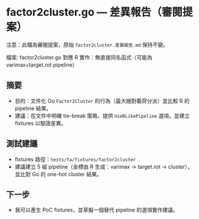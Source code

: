 # factor2cluster.go — 差異報告（審閱提案）

注意：此檔為審閱提案，原始 `factor2cluster.差異報告.md` 保持不變。

檔案: factor2cluster.go
對應 R 實作：無直接同名函式（可能為 varimax+target.rot pipeline）

## 摘要

- 目的：文件化 Go `Factor2Cluster` 的行為（最大絕對載荷分派）並比較 R 的 pipeline 結果。
- 建議：在文件中明確 tie-break 策略、提供 `UseRLikePipeline` 選項，並建立 fixtures 以驗證差異。

## 測試建議

- fixtures 路徑：`tests/fa/fixtures/factor2cluster`
- 建議建立 5 組 pipeline（金標由 R 生成：varimax -> target.rot -> cluster），並比對 Go 的 one-hot cluster 結果。

## 下一步

- 我可以產生 PoC fixtures，並草擬一個替代 pipeline 的選項實作建議。
